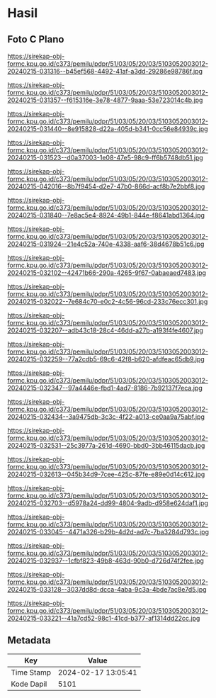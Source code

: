 # Hasil

## Foto C Plano

https://sirekap-obj-formc.kpu.go.id/c373/pemilu/pdpr/51/03/05/20/03/5103052003012-20240215-031316--b45ef568-4492-41af-a3dd-29286e98786f.jpg

https://sirekap-obj-formc.kpu.go.id/c373/pemilu/pdpr/51/03/05/20/03/5103052003012-20240215-031357--f615316e-3e78-4877-9aaa-53e723014c4b.jpg

https://sirekap-obj-formc.kpu.go.id/c373/pemilu/pdpr/51/03/05/20/03/5103052003012-20240215-031440--8e915828-d22a-405d-b341-0cc56e84939c.jpg

https://sirekap-obj-formc.kpu.go.id/c373/pemilu/pdpr/51/03/05/20/03/5103052003012-20240215-031523--d0a37003-1e08-47e5-98c9-ff6b5748db51.jpg

https://sirekap-obj-formc.kpu.go.id/c373/pemilu/pdpr/51/03/05/20/03/5103052003012-20240215-042016--8b7f9454-d2e7-47b0-866d-acf8b7e2bbf8.jpg

https://sirekap-obj-formc.kpu.go.id/c373/pemilu/pdpr/51/03/05/20/03/5103052003012-20240215-031840--7e8ac5e4-8924-49b1-844e-f8641abd1364.jpg

https://sirekap-obj-formc.kpu.go.id/c373/pemilu/pdpr/51/03/05/20/03/5103052003012-20240215-031924--21e4c52a-740e-4338-aaf6-38d4678b51c6.jpg

https://sirekap-obj-formc.kpu.go.id/c373/pemilu/pdpr/51/03/05/20/03/5103052003012-20240215-032102--42471b66-290a-4265-9f67-0abaeaed7483.jpg

https://sirekap-obj-formc.kpu.go.id/c373/pemilu/pdpr/51/03/05/20/03/5103052003012-20240215-032022--7e684c70-e0c2-4c56-96cd-233c76ecc301.jpg

https://sirekap-obj-formc.kpu.go.id/c373/pemilu/pdpr/51/03/05/20/03/5103052003012-20240215-032207--adb43c18-28c4-46dd-a27b-a193f4fe4607.jpg

https://sirekap-obj-formc.kpu.go.id/c373/pemilu/pdpr/51/03/05/20/03/5103052003012-20240215-032259--77a2cdb5-69c6-42f8-b620-afdfeac65db9.jpg

https://sirekap-obj-formc.kpu.go.id/c373/pemilu/pdpr/51/03/05/20/03/5103052003012-20240215-032347--97a4446e-fbd1-4ad7-8186-7b92137f7eca.jpg

https://sirekap-obj-formc.kpu.go.id/c373/pemilu/pdpr/51/03/05/20/03/5103052003012-20240215-032434--3a9475db-3c3c-4f22-a013-ce0aa9a75abf.jpg

https://sirekap-obj-formc.kpu.go.id/c373/pemilu/pdpr/51/03/05/20/03/5103052003012-20240215-032531--25c3977a-261d-4690-bbd0-3bb46115dacb.jpg

https://sirekap-obj-formc.kpu.go.id/c373/pemilu/pdpr/51/03/05/20/03/5103052003012-20240215-032613--045b34d9-7cee-425c-87fe-e89e0d14c612.jpg

https://sirekap-obj-formc.kpu.go.id/c373/pemilu/pdpr/51/03/05/20/03/5103052003012-20240215-032703--d5978a24-dd99-4804-9adb-d958e624daf1.jpg

https://sirekap-obj-formc.kpu.go.id/c373/pemilu/pdpr/51/03/05/20/03/5103052003012-20240215-033045--4471a326-b29b-4d2d-ad7c-7ba3284d793c.jpg

https://sirekap-obj-formc.kpu.go.id/c373/pemilu/pdpr/51/03/05/20/03/5103052003012-20240215-032937--1cfbf823-49b8-463d-90b0-d726d74f2fee.jpg

https://sirekap-obj-formc.kpu.go.id/c373/pemilu/pdpr/51/03/05/20/03/5103052003012-20240215-033128--3037dd8d-dcca-4aba-9c3a-4bde7ac8e7d5.jpg

https://sirekap-obj-formc.kpu.go.id/c373/pemilu/pdpr/51/03/05/20/03/5103052003012-20240215-033221--41a7cd52-98c1-41cd-b377-af1314dd22cc.jpg


## Metadata

| Key        | Value               |
| ---------- | ------------------- |
| Time Stamp | 2024-02-17 13:05:41 |
| Kode Dapil | 5101                |



